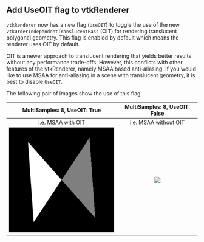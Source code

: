 ## Add UseOIT flag to vtkRenderer

`vtkRenderer` now has a new flag (`UseOIT`) to toggle the use of the new
`vtkOrderIndependentTranslucentPass` (OIT) for rendering translucent polygonal geometry. This flag
is enabled by default which means the renderer uses OIT by default.

OIT is a newer approach to translucent rendering that yields better results without any performance
trade-offs. However, this conflicts with other features of the vtkRenderer, namely MSAA based
anti-aliasing. If you would like to use MSAA for anti-aliasing in a scene with translucent geometry,
it is best to disable `UseOIT`.

The following pair of images show the use of this flag.

|MultiSamples: 8, UseOIT: True|MultiSamples: 8, UseOIT: False|
|:--:|:--:|
|i.e. MSAA with OIT |i.e. MSAA without OIT |
|![](./OIT_with_MSAA.png)|![](https://vtk.org/files/ExternalData/SHA512/b5dce5a56db0d685c638e3383536bcbb1cbf0b71040989c7fad040f221f4527f761d7cd22c7e4dd63aaf368cc236e366d37c4832b07f59f50b6928d223f7da9e)|
